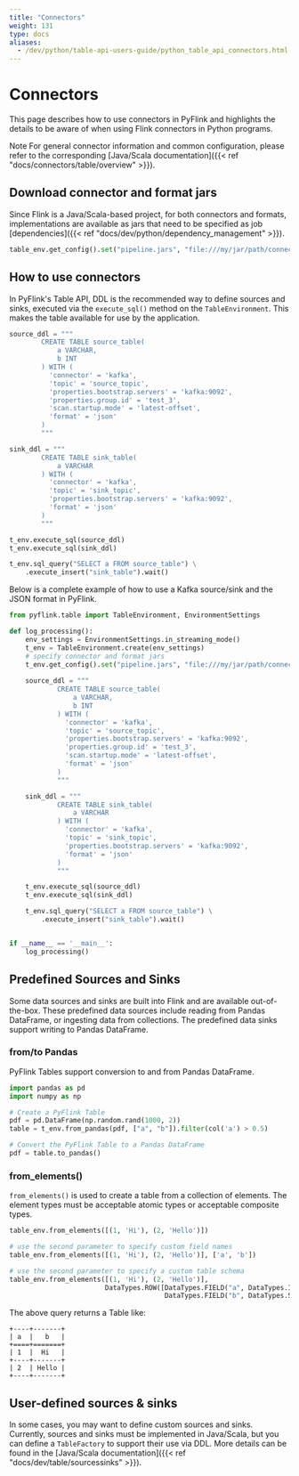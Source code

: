 ```yaml
---
title: "Connectors"
weight: 131
type: docs
aliases:
  - /dev/python/table-api-users-guide/python_table_api_connectors.html
---
```

<!--
Licensed to the Apache Software Foundation (ASF) under one
or more contributor license agreements.  See the NOTICE file
distributed with this work for additional information
regarding copyright ownership.  The ASF licenses this file
to you under the Apache License, Version 2.0 (the
"License"); you may not use this file except in compliance
with the License.  You may obtain a copy of the License at

  http://www.apache.org/licenses/LICENSE-2.0

Unless required by applicable law or agreed to in writing,
software distributed under the License is distributed on an
"AS IS" BASIS, WITHOUT WARRANTIES OR CONDITIONS OF ANY
KIND, either express or implied.  See the License for the
specific language governing permissions and limitations
under the License.
-->

# Connectors

This page describes how to use connectors in PyFlink and highlights the details to be aware of when
using Flink connectors in Python programs.

<span class="label label-info">Note</span> For general connector information and common
configuration, please refer to the corresponding [Java/Scala documentation]({{< ref "docs/connectors/table/overview" >}}). 

## Download connector and format jars

Since Flink is a Java/Scala-based project, for both connectors and formats, implementations
are available as jars that need to be specified as job [dependencies]({{< ref "docs/dev/python/dependency_management" >}}).

```python
table_env.get_config().set("pipeline.jars", "file:///my/jar/path/connector.jar;file:///my/jar/path/json.jar")
```

## How to use connectors

In PyFlink's Table API, DDL is the recommended way to define sources and sinks, executed via the
`execute_sql()` method on the `TableEnvironment`.
This makes the table available for use by the application.

```python
source_ddl = """
        CREATE TABLE source_table(
            a VARCHAR,
            b INT
        ) WITH (
          'connector' = 'kafka',
          'topic' = 'source_topic',
          'properties.bootstrap.servers' = 'kafka:9092',
          'properties.group.id' = 'test_3',
          'scan.startup.mode' = 'latest-offset',
          'format' = 'json'
        )
        """

sink_ddl = """
        CREATE TABLE sink_table(
            a VARCHAR
        ) WITH (
          'connector' = 'kafka',
          'topic' = 'sink_topic',
          'properties.bootstrap.servers' = 'kafka:9092',
          'format' = 'json'
        )
        """

t_env.execute_sql(source_ddl)
t_env.execute_sql(sink_ddl)

t_env.sql_query("SELECT a FROM source_table") \
    .execute_insert("sink_table").wait()
```

Below is a complete example of how to use a Kafka source/sink and the JSON format in PyFlink.

```python
from pyflink.table import TableEnvironment, EnvironmentSettings

def log_processing():
    env_settings = EnvironmentSettings.in_streaming_mode()
    t_env = TableEnvironment.create(env_settings)
    # specify connector and format jars
    t_env.get_config().set("pipeline.jars", "file:///my/jar/path/connector.jar;file:///my/jar/path/json.jar")
    
    source_ddl = """
            CREATE TABLE source_table(
                a VARCHAR,
                b INT
            ) WITH (
              'connector' = 'kafka',
              'topic' = 'source_topic',
              'properties.bootstrap.servers' = 'kafka:9092',
              'properties.group.id' = 'test_3',
              'scan.startup.mode' = 'latest-offset',
              'format' = 'json'
            )
            """

    sink_ddl = """
            CREATE TABLE sink_table(
                a VARCHAR
            ) WITH (
              'connector' = 'kafka',
              'topic' = 'sink_topic',
              'properties.bootstrap.servers' = 'kafka:9092',
              'format' = 'json'
            )
            """

    t_env.execute_sql(source_ddl)
    t_env.execute_sql(sink_ddl)

    t_env.sql_query("SELECT a FROM source_table") \
        .execute_insert("sink_table").wait()


if __name__ == '__main__':
    log_processing()
```

## Predefined Sources and Sinks

Some data sources and sinks are built into Flink and are available out-of-the-box.
These predefined data sources include reading from Pandas DataFrame, or ingesting data from collections.
The predefined data sinks support writing to Pandas DataFrame.

### from/to Pandas

PyFlink Tables support conversion to and from Pandas DataFrame.

```python
import pandas as pd
import numpy as np

# Create a PyFlink Table
pdf = pd.DataFrame(np.random.rand(1000, 2))
table = t_env.from_pandas(pdf, ["a", "b"]).filter(col('a') > 0.5)

# Convert the PyFlink Table to a Pandas DataFrame
pdf = table.to_pandas()
```

### from_elements()

`from_elements()` is used to create a table from a collection of elements. The element types must
be acceptable atomic types or acceptable composite types.

```python
table_env.from_elements([(1, 'Hi'), (2, 'Hello')])

# use the second parameter to specify custom field names
table_env.from_elements([(1, 'Hi'), (2, 'Hello')], ['a', 'b'])

# use the second parameter to specify a custom table schema
table_env.from_elements([(1, 'Hi'), (2, 'Hello')],
                        DataTypes.ROW([DataTypes.FIELD("a", DataTypes.INT()),
                                       DataTypes.FIELD("b", DataTypes.STRING())]))
```

The above query returns a Table like:

```
+----+-------+
| a  |   b   |
+====+=======+
| 1  |  Hi   |
+----+-------+
| 2  | Hello |
+----+-------+
```

## User-defined sources & sinks

In some cases, you may want to define custom sources and sinks. Currently, sources and sinks must
be implemented in Java/Scala, but you can define a `TableFactory` to support their use via DDL.
More details can be found in the [Java/Scala documentation]({{< ref "docs/dev/table/sourcessinks" >}}).

